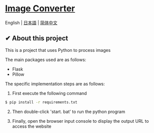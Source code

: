 # [Image Converter](https://chromewebstore.google.com/detail/image-converter/fbhfincidgbfkoiohikfnmfocpkbeldh)

English | [日本語](./README_jp.md) | [简体中文](./README_zh.md)

## ✔ About this project

This is a project that uses Python to process images

The main packages used are as follows:

- Flask
- Pillow

The specific implementation steps are as follows:

1. First execute the following command

```sh
$ pip install -r requirements.txt
```

2. Then double-click 'start. bat' to run the python program

3. Finally, open the browser input console to display the output URL to access the website
